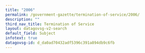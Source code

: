 ```yaml
---
title: "2006"
permalink: /government-gazette/termination-of-service/2006/
description: ""
third_nav_title: Termination of Service
layout: datagovsg-v2-search
default_field: Subject
infotext: true
datagovsg-id: d_da0ad70432adf5396c391a894db9c6fb
---
```

